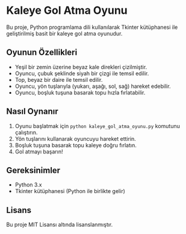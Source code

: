 # Kaleye Gol Atma Oyunu

Bu proje, Python programlama dili kullanılarak Tkinter kütüphanesi ile geliştirilmiş basit bir kaleye gol atma oyunudur.

## Oyunun Özellikleri

- Yeşil bir zemin üzerine beyaz kale direkleri çizilmiştir.
- Oyuncu, çubuk şeklinde siyah bir çizgi ile temsil edilir.
- Top, beyaz bir daire ile temsil edilir.
- Oyuncu, yön tuşlarıyla (yukarı, aşağı, sol, sağ) hareket edebilir.
- Oyuncu, boşluk tuşuna basarak topu hızla fırlatabilir.

## Nasıl Oynanır

1. Oyunu başlatmak için `python kaleye_gol_atma_oyunu.py` komutunu çalıştırın.
2. Yön tuşlarını kullanarak oyuncuyu hareket ettirin.
3. Boşluk tuşuna basarak topu kaleye doğru fırlatın.
4. Gol atmayı başarın!

## Gereksinimler

- Python 3.x
- Tkinter kütüphanesi (Python ile birlikte gelir)

## Lisans

Bu proje MIT Lisansı altında lisanslanmıştır.
